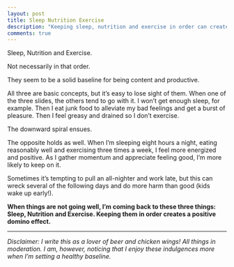```yaml
---
layout: post
title: Sleep Nutrition Exercise
description: "Keeping sleep, nutrition and exercise in order can create a positive domino effect. I say this as a lover of beer and chicken wings"
comments: true
---
```

Sleep, Nutrition and Exercise.

Not necessarily in that order.

They seem to be a solid baseline for being content and productive.

All three are basic concepts, but it’s easy to lose sight of them.  When one of the three slides, the others tend to go with it.  I won’t get enough sleep, for example.  Then I eat junk food to alleviate my bad feelings and get a burst of pleasure.  Then I feel greasy and drained so I don’t exercise.

The downward spiral ensues.

The opposite holds as well.  When I’m sleeping eight hours a night, eating reasonably well and exercising three times a week, I feel more energized and positive.  As I gather momentum and appreciate feeling good, I’m more likely to keep on it.

Sometimes it’s tempting to pull an all-nighter and work late, but this can wreck several of the following days  and do more harm than good (kids wake up early!).

**When things are not going well, I’m coming back to these three things:  Sleep, Nutrition and Exercise.  Keeping them in order creates a positive domino effect.**

----------

*Disclaimer: I write this as a lover of beer and chicken wings!  All things in moderation.  I am, however, noticing that I enjoy these indulgences more when I’m setting a healthy baseline.*
